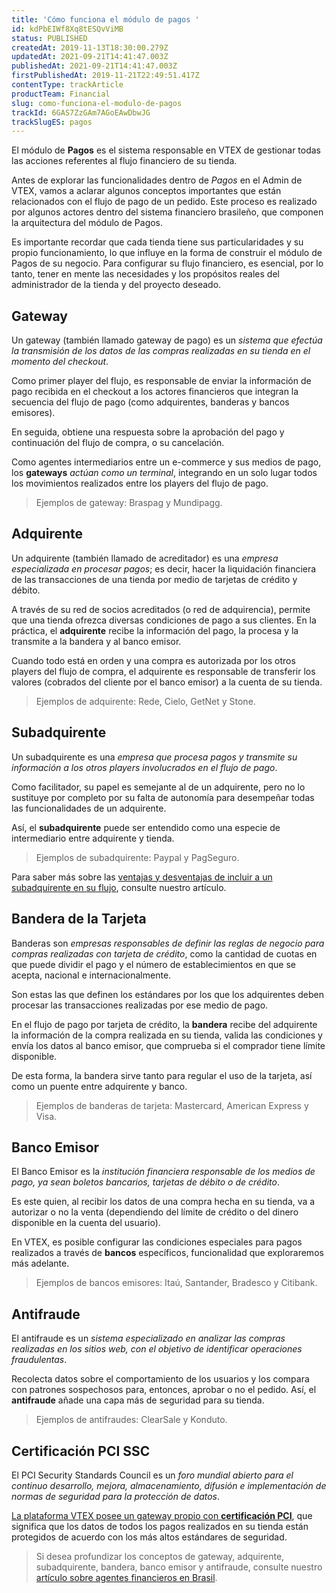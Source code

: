 ```yaml
---
title: 'Cómo funciona el módulo de pagos '
id: kdPbEIWf8Xq8tESQvViMB
status: PUBLISHED
createdAt: 2019-11-13T18:30:00.279Z
updatedAt: 2021-09-21T14:41:47.003Z
publishedAt: 2021-09-21T14:41:47.003Z
firstPublishedAt: 2019-11-21T22:49:51.417Z
contentType: trackArticle
productTeam: Financial
slug: como-funciona-el-modulo-de-pagos
trackId: 6GAS7ZzGAm7AGoEAwDbwJG
trackSlugES: pagos
---
```


El módulo de **Pagos** es el sistema responsable en VTEX de gestionar todas las acciones referentes al flujo financiero de su tienda. 

Antes de explorar las funcionalidades dentro de *Pagos* en el Admin de VTEX, vamos a aclarar algunos conceptos importantes que están relacionados con el flujo de pago de un pedido. Este proceso es realizado por algunos actores dentro del sistema financiero brasileño, que componen la arquitectura del módulo de Pagos.

<div class="alert alert-info">
Es importante recordar que cada tienda tiene sus particularidades y su propio funcionamiento, lo que influye en la forma de construir el módulo de Pagos de su negocio. Para configurar su flujo financiero, es esencial, por lo tanto, tener en mente las necesidades y los propósitos reales del administrador de la tienda y del proyecto deseado.
</div>

## Gateway 

Un gateway (también llamado gateway de pago) es un _sistema que efectúa la transmisión de los datos de las compras realizadas en su tienda en el momento del checkout_. 

Como primer player del flujo, es responsable de enviar la información de pago recibida en el checkout a los actores financieros que integran la secuencia del flujo de pago (como adquirentes, banderas y bancos emisores). 

En seguida, obtiene una respuesta sobre la aprobación del pago y continuación del flujo de compra, o su cancelación.  

Como agentes intermediarios entre un e-commerce y sus medios de pago, los **gateways** _actúan como un terminal_, integrando en un solo lugar todos los movimientos realizados entre los players del flujo de pago.  

> Ejemplos de gateway: Braspag y Mundipagg.

## Adquirente 
Un adquirente (también llamado de acreditador) es una _empresa especializada en procesar pagos_; es decir, hacer la liquidación financiera de las transacciones de una tienda por medio de tarjetas de crédito y débito. 

A través de su red de socios acreditados (o red de adquirencia), permite que una tienda ofrezca diversas condiciones de pago a sus clientes. En la práctica, el **adquirente** recibe la información del pago, la procesa y la transmite a la bandera y al banco emisor. 

Cuando todo está en orden y una compra es autorizada por los otros players del flujo de compra, el adquirente es responsable de transferir los valores (cobrados del cliente por el banco emisor) a la cuenta de su tienda.

> Ejemplos de adquirente: Rede, Cielo, GetNet y Stone.  

## Subadquirente  

Un subadquirente es una _empresa que procesa pagos y transmite su información a los otros players involucrados en el flujo de pago_. 

Como facilitador, su papel es semejante al de un adquirente, pero no lo sustituye por completo por su falta de autonomía para desempeñar todas las funcionalidades de un adquirente.

Así, el **subadquirente** puede ser entendido como una especie de intermediario entre adquirente y tienda. 

> Ejemplos de subadquirente: Paypal y PagSeguro.

Para saber más sobre las [ventajas y desventajas de incluir a un subadquirente en su flujo](https://help.vtex.com/es/tutorial/diferenca-entre-adquirentes-subadquirentes-e-gateways-no-brasil?locale=pt "Atores financeiros"), consulte nuestro artículo.   

## Bandera de la Tarjeta 
Banderas son _empresas responsables de definir las reglas de negocio para compras realizadas con tarjeta de crédito_, como la cantidad de cuotas en que puede dividir el pago y el número de establecimientos en que se acepta, nacional e internacionalmente. 

Son estas las que definen los estándares por los que los adquirentes deben procesar las transacciones realizadas por ese medio de pago. 

En el flujo de pago por tarjeta de crédito, la **bandera** recibe del adquirente la información de la compra realizada en su tienda, valida las condiciones y envía los datos al banco emisor, que comprueba si el comprador tiene límite disponible. 

De esta forma, la bandera sirve tanto para regular el uso de la tarjeta, así como un puente entre adquirente y banco.

> Ejemplos de banderas de  tarjeta: Mastercard, American Express y Visa.

## Banco Emisor
El Banco Emisor es la _institución financiera responsable de los medios de pago, ya sean boletos bancarios, tarjetas de débito o de crédito_. 

Es este quien, al recibir los datos de una compra hecha en su tienda, va a autorizar o no la venta (dependiendo del límite de crédito o del dinero disponible en la cuenta del usuario). 

En VTEX, es posible configurar las condiciones especiales para pagos realizados a través de **bancos** específicos, funcionalidad que exploraremos más adelante. 

> Ejemplos de bancos emisores:  Itaú, Santander, Bradesco y Citibank.  

## Antifraude  
El antifraude es un _sistema especializado en analizar las compras realizadas en los sitios web, con el objetivo de identificar operaciones fraudulentas_. 

Recolecta datos sobre el comportamiento de los usuarios y los compara con patrones sospechosos para, entonces,  aprobar o no el pedido. Así, el **antifraude** añade una capa más de seguridad para su tienda.

> Ejemplos de antifraudes:  ClearSale y Konduto.  

## Certificación PCI SSC
El PCI Security Standards Council es un _foro mundial abierto para el continuo desarrollo, mejora, almacenamiento, difusión e implementación de normas de seguridad para la protección de datos_. 

[La plataforma VTEX posee un gateway propio con **certificación PCI**](https://help.vtex.com/es/tutorial/que-es-el-pci-ssc--4jo3Vkox3amSO2w4qIWa0E "PCI SSC"), que  significa que los datos de todos los pagos realizados en su tienda están protegidos de acuerdo con los más altos estándares de seguridad. 

> Si desea profundizar los conceptos de gateway, adquirente, subadquirente, bandera, banco emisor y antifraude, consulte nuestro [artículo sobre agentes financieros en Brasil](https://help.vtex.com/es/tutorial/diferenca-entre-adquirentes-subadquirentes-e-gateways-no-brasil?locale=pt "Agentes financeiros ").
